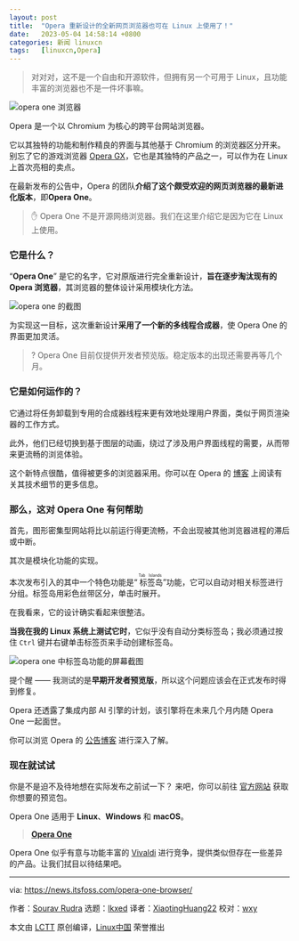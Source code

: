 ```yaml
---
layout: post
title:	"Opera 重新设计的全新网页浏览器也可在 Linux 上使用了！"
date:	2023-05-04 14:58:14 +0800 
categories:	新闻 linuxcn 
tags:	[linuxcn,Opera]
---
```




> 
> 对对对，这不是一个自由和开源软件，但拥有另一个可用于 Linux，且功能丰富的浏览器也不是一件坏事嘛。
> 
> 
> 


![opera one 浏览器](/Asserts/Images//attachment/album/202305/04/145814awypwmz4owu947s4.jpg)


Opera 是一个以 Chromium 为核心的跨平台网站浏览器。


它以其独特的功能和制作精良的界面与其他基于 Chromium 的浏览器区分开来。别忘了它的游戏浏览器 [Opera GX](https://itsfoss.com/best-browsers-ubuntu-linux/?ref=news.itsfoss.com)，它也是其独特的产品之一，可以作为在 Linux 上首次亮相的卖点。


在最新发布的公告中，Opera 的团队**介绍了这个颇受欢迎的网页浏览器的最新进化版本**，即**Opera One**。



> 
> ✋ Opera One 不是开源网络浏览器。我们在这里介绍它是因为它在 Linux 上使用。
> 
> 
> 


### 它是什么？


“**Opera One**” 是它的名字，它对原版进行完全重新设计，**旨在逐步淘汰现有的 Opera 浏览器**，其浏览器的整体设计采用模块化方法。


![opera one 的截图](/Asserts/Images//attachment/album/202305/04/145815wzzejwmmhsmjq0lw.jpg)


为实现这一目标，这次重新设计**采用了一个新的多线程合成器**，使 Opera One 的界面更加灵活。



> 
> ? Opera One 目前仅提供开发者预览版。稳定版本的出现还需要再等几个月。
> 
> 
> 


### 它是如何运作的？


它通过将任务卸载到专用的合成器线程来更有效地处理用户界面，类似于网页渲染器的工作方式。


此外，他们已经切换到基于图层的动画，绕过了涉及用户界面线程的需要，从而带来更流畅的浏览体验。


这个新特点很酷，值得被更多的浏览器采用。你可以在 Opera 的 [博客](https://blogs.opera.com/desktop/2023/04/opera-one-multithreaded-compositor/?ref=news.itsfoss.com) 上阅读有关其技术细节的更多信息。


### 那么，这对 Opera One 有何帮助


首先，图形密集型网站将比以前运行得更流畅，不会出现被其他浏览器进程的滞后或中断。


其次是模块化功能的实现。


本次发布引入的其中一个特色功能是“<ruby> 标签岛 <rt>  Tab Islands </rt></ruby>”功能，它可以自动对相关标签进行分组。标签岛用彩色丝带区分，单击时展开。






在我看来，它的设计确实看起来很整洁。


**当我在我的 Linux 系统上测试它时**，它似乎没有自动分类标签岛；我必须通过按住 `Ctrl` 键并右键单击标签页来手动创建标签岛。


![opera one 中标签岛功能的屏幕截图](/Asserts/Images//attachment/album/202305/04/145816a5woiqevr1me9iie.jpg)


提个醒 —— 我测试的是**早期开发者预览版**，所以这个问题应该会在正式发布时得到修复。


Opera 还透露了集成内部 AI 引擎的计划，该引擎将在未来几个月内随 Opera One 一起面世。


你可以浏览 Opera 的 [公告博客](https://blogs.opera.com/news/2023/04/opera-one-developer/?ref=news.itsfoss.com) 进行深入了解。


### 现在就试试


你是不是迫不及待地想在实际发布之前试一下？ 来吧，你可以前往 [官方网站](https://www.opera.com/one?ref=news.itsfoss.com) 获取你想要的预览包。


Opera One 适用于 **Linux**、**Windows** 和 **macOS**。



> 
> **[Opera One](https://www.opera.com/one?ref=news.itsfoss.com)**
> 
> 
> 


Opera One 似乎有意与功能丰富的 [Vivaldi](https://news.itsfoss.com/vivaldi-6-0/) 进行竞争，提供类似但存在一些差异的产品。让我们拭目以待结果吧。




---


via: <https://news.itsfoss.com/opera-one-browser/>


作者：[Sourav Rudra](https://news.itsfoss.com/author/sourav/) 选题：[lkxed](https://github.com/lkxed/) 译者：[XiaotingHuang22](https://github.com/XiaotingHuang22) 校对：[wxy](https://github.com/wxy)


本文由 [LCTT](https://github.com/LCTT/TranslateProject) 原创编译，[Linux中国](https://linux.cn/) 荣誉推出
